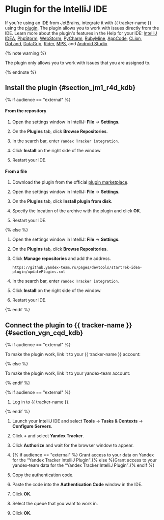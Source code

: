 # Plugin for the **IntelliJ** IDE

If you're using an IDE from JetBrains, integrate it with {{ tracker-name }} using the [plugin](https://plugins.jetbrains.com/plugin/10549-yandex-tracker-integration). The plugin allows you to work with issues directly from the IDE. Learn  more about the plugin's features in the Help for your IDE: [IntelliJ IDEA](https://www.jetbrains.com/help/idea/managing-tasks-and-context.html), [PhpStorm](https://www.jetbrains.com/help/phpstorm/2017.2/managing-tasks-and-contexts.html), [WebStorm](https://www.jetbrains.com/help/webstorm/managing-tasks-and-context.html), [PyCharm](https://www.jetbrains.com/help/pycharm/managing-tasks-and-context.html), [RubyMine](https://www.jetbrains.com/help/ruby/managing-tasks-and-context.html), [AppCode](https://www.jetbrains.com/help/objc/managing-tasks-and-context.html), [CLion](https://www.jetbrains.com/help/clion/managing-tasks-and-context.html), [GoLand](https://www.jetbrains.com/help/clion/2017.2/managing-tasks-and-contexts.html), [DataGrip](https://www.jetbrains.com/help/idea/managing-tasks-and-context.html), [Rider](https://www.jetbrains.com/help/rider/managing_tasks_and_context.html), [MPS](https://www.jetbrains.com/help/idea/managing-tasks-and-context.html), and [Android Studio](https://www.jetbrains.com/help/idea/managing-tasks-and-context.html).

{% note warning %}

The plugin only allows you to work with issues that you are assigned to.

{% endnote %}

## Install the plugin {#section_jm1_r4d_kdb}

{% if audience == "external" %}

#### From the repository

1. Open the settings window in IntelliJ: **File** → **Settings**.

1. On the **Plugins** tab, click **Browse Repositories**.

1. In the search bar, enter `Yandex Tracker integration`.

1. Click **Install** on the right side of the window.

1. Restart your IDE.

#### From a file

1. Download the plugin from the official [plugin marketplace](https://plugins.jetbrains.com/plugin/10549-yandex-tracker-integration).

1. Open the settings window in IntelliJ: **File** → **Settings**.

1. On the **Plugins** tab, click **Install plugin from disk**.

1. Specify the location of the archive with the plugin and click **OK**.

1. Restart your IDE.

{% else %}

1. Open the settings window in IntelliJ: **File** → **Settings**.

1. On the **Plugins** tab, click **Browse Repositories**.

1. Click **Manage repositories** and add the address.

    ```
    https://github.yandex-team.ru/pages/devtools/startrek-idea-plugin/updatePlugins.xml
    ```

1. In the search bar, enter `Yandex Tracker integration`.

1. Click **Install** on the right side of the window.

1. Restart your IDE.

{% endif %}

## Connect the plugin to {{ tracker-name }} {#section_vgn_cqd_kdb}

{% if audience == "external" %}

To make the plugin work, link it to your {{ tracker-name }} account:

{% else %}

To make the plugin work, link it to your yandex-team account:

{% endif %}

{% if audience == "external" %}

1. Log in to {{ tracker-name }}.

{% endif %}

1. Launch your IntelliJ IDE and select **Tools** → **Tasks & Contexts** → **Configure Servers**.

1. Click **+** and select **Yandex Tracker**.

1. Click **Authorize** and wait for the browser window to appear.

1. {% if audience == "external" %}  Grant access to your data on Yandex for the <q>Yandex Tracker IntelliJ Plugin</q>.{% else %}Grant access to your yandex-team data for the <q>Yandex Tracker IntelliJ Plugin</q>.{% endif %}

1. Copy the authentication code.

1. Paste the code into the **Authentication Code** window in the IDE.

1. Click **OK**.

1. Select the queue that you want to work in.

1. Click **OK**.
